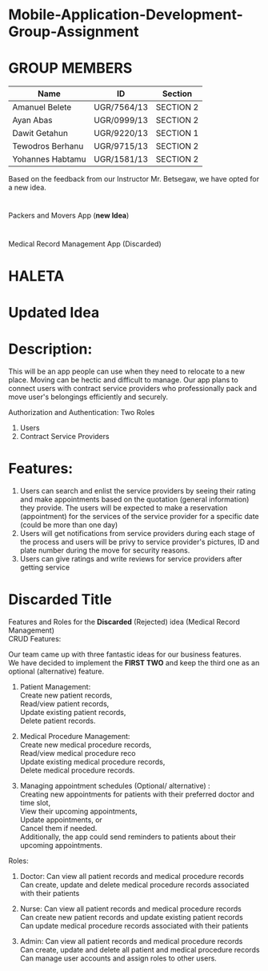 # Mobile-Application-Development-Group-Assignment

# GROUP MEMBERS

| Name | ID | Section |
| ------------- | ------------ | --------- |
| Amanuel Belete | UGR/7564/13 | SECTION 2 |
| Ayan Abas | UGR/0999/13 | SECTION 2 |
| Dawit Getahun | UGR/9220/13 |SECTION 1|
| Tewodros Berhanu | UGR/9715/13 | SECTION 2 |
| Yohannes Habtamu | UGR/1581/13 | SECTION 2|

Based on the feedback from our Instructor Mr. Betsegaw, we have opted for a new idea. 
#
Packers and Movers App (<b>new Idea</b>)<br>
#
Medical Record Management App (Discarded)
#

# HALETA
# Updated Idea

# Description: 
This will be an app people can use when they need to relocate to a new place. Moving can be hectic and difficult to manage. Our app plans to connect users with contract service providers who professionally pack and move user's belongings efficiently and securely. 

 Authorization and Authentication:
Two Roles
1. Users 
2. Contract Service Providers 


# Features: 
1. Users can search and enlist the service providers by seeing their rating and make appointments based on the quotation (general information) they provide. The users will be expected to make a reservation (appointment) for the services of the service provider for a specific date (could be more than one day)
2.  Users will get notifications from service providers during each stage of the process and users will be privy to service provider's pictures, ID and plate number during the move for security reasons. 
3. Users can give ratings and write reviews for service providers after getting service




# Discarded Title
Features and Roles  for  the <b>Discarded</b> (Rejected) idea (Medical Record Management)   
CRUD Features:

Our team came up with three fantastic ideas for our business features.<br>
We have decided to implement the <b>FIRST TWO</b> and keep the third one as an optional (alternative) feature.

1. Patient Management:<br>
Create new patient records,<br>
Read/view patient records,<br>
Update existing patient records,<br>
Delete patient records.<br>

2. Medical Procedure Management:<br>
Create new medical procedure records,<br>
Read/view medical procedure reco<br>
Update existing medical procedure records,<br>
Delete medical procedure records.<br>

3. Managing appointment schedules (Optional/ alternative) :<br>
Creating new appointments for patients with their preferred doctor and time slot,<br>
View their upcoming appointments,<br>
Update appointments, or <br>
Cancel them if needed. <br>
Additionally, the app could send reminders to patients about their upcoming appointments.

Roles:

1. Doctor:
Can view all patient records and medical procedure records<br>
Can create, update and delete medical procedure records associated with their patients<br>

2. Nurse:
Can view all patient records and medical procedure records<br>
Can create new patient records and update existing patient records<br>
Can update medical procedure records associated with their patients

3. Admin:
Can view all patient records and medical procedure records<br>
Can create, update and delete all patient and medical procedure records<br>
Can manage user accounts and assign roles to other users.<br>

